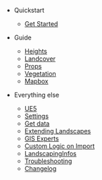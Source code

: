- Quickstart

  - [Get Started](get-started.md?id=get-started)

- Guide

  - [Heights](heights.md?id=heights)
  - [Landcover](landcover.md?id=landcover)
  - [Props](props.md?id=props)
  - [Vegetation](vegetation.md?id=vegetation)
  - [Mapbox](mapbox.md?id=mapbox)

- Everything else

  - [UE5](ue5.md?id=unreal-engine-5)
  - [Settings](settings.md=id=settings)
  - [Get data](get-data.md?id=get-data)
  - [Extending Landscapes](extend_landscape.md?id=extending-landscapes)
  - [GIS Experts](gis-expert.md?id=options-for-gis-experts)
  - [Custom Logic on Import](landscapingvectorinterface.md?id=custom-logic-on-vector-data)
  - [LandscapingInfos](landscapinginfos.md?id=landscapinginfos-actor)
  - [Troubleshooting](troubleshooting.md?id=troubleshooting)
  - [Changelog](changelog.md?id=changelog)
